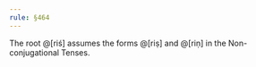 ```yaml
---
rule: §464
---
```


The root @[riś] assumes the forms @[riṣ] and @[riṇ] in the Non-conjugational Tenses.